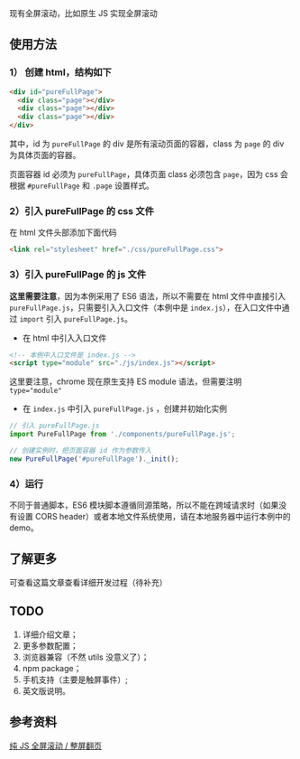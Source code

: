 现有全屏滚动，比如原生 JS 实现全屏滚动

## 使用方法

### 1） 创建 html，结构如下

```html
<div id="pureFullPage">
  <div class="page"></div>
  <div class="page"></div>
  <div class="page"></div>
</div>
```

其中，id 为 `pureFullPage` 的 div 是所有滚动页面的容器，class 为 `page` 的 div 为具体页面的容器。

页面容器 id 必须为 `pureFullPage`，具体页面 class 必须包含 `page`，因为 css 会根据 `#pureFullPage` 和 `.page` 设置样式。

### 2）引入 pureFullPage 的 css 文件

在 html 文件头部添加下面代码

```html
<link rel="stylesheet" href="./css/pureFullPage.css">
```

### 3）引入 pureFullPage 的 js 文件

**这里需要注意**，因为本例采用了 ES6 语法，所以不需要在 html 文件中直接引入 `pureFullPage.js`，只需要引入入口文件（本例中是 `index.js`），在入口文件中通过 `import` 引入 `pureFullPage.js`。

* 在 html 中引入入口文件

```html
<!-- 本例中入口文件是 index.js -->
<script type="module" src="./js/index.js"></script>
```

这里要注意，chrome 现在原生支持 ES module 语法，但需要注明 `type="module"`

* 在 `index.js` 中引入 `pureFullPage.js` ，创建并初始化实例

```js
// 引入 pureFullPage.js
import PureFullPage from './components/pureFullPage.js';

// 创建实例时，把页面容器 id 作为参数传入
new PureFullPage('#pureFullPage')._init();
```

### 4）运行

不同于普通脚本，ES6 模块脚本遵循同源策略，所以不能在跨域请求时（如果没有设置 CORS header）或者本地文件系统使用，请在本地服务器中运行本例中的 demo。

## 了解更多

可查看这篇文章查看详细开发过程（待补充）

## TODO

1.  详细介绍文章；
2.  更多参数配置；
3.  浏览器兼容（不然 utils 没意义了）；
4.  npm package；
5.  手机支持（主要是触屏事件）;
6.  英文版说明。

## 参考资料

[纯 JS 全屏滚动 / 整屏翻页](https://blog.csdn.net/tangdou5682/article/details/52351404)
